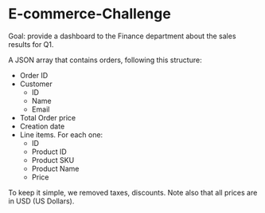 # E-commerce-Challenge
Goal: provide a dashboard to the Finance department about the sales results for Q1.

A JSON array that contains orders, following this structure:

- Order ID  
- Customer  
  - ID
  - Name
  - Email
- Total Order price
- Creation date
- Line items. For each one:
  - ID
  - Product ID
  - Product SKU
  - Product Name
  - Price

To keep it simple, we removed taxes, discounts. Note also that all prices are in USD (US Dollars).
